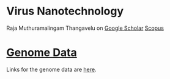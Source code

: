 <div class="menu-data" data-parent="#pages/blog/cv19/index"/></div>

# Virus Nanotechnology

<div class="link-view" data-title="Papers And Articles"  data-events="nanotech"></div>

Raja Muthuramalingam Thangavelu on [Google Scholar](https://scholar.google.com/scholar?q=Raja+Muthuramalingam+Thangavelu+) [Scopus](https://www.scopus.com/authid/detail.uri?authorId=56979919300)

# [Genome Data](#pages/blog/cv19/genome-data)

Links for the genome data are [here](#pages/blog/cv19/genome-data).

